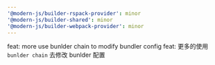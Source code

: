 ```yaml
---
'@modern-js/builder-rspack-provider': minor
'@modern-js/builder-shared': minor
'@modern-js/builder-webpack-provider': minor
---
```


feat: more use bunlder chain to modify bundler config
feat: 更多的使用 `bunlder chain` 去修改 bunlder 配置
